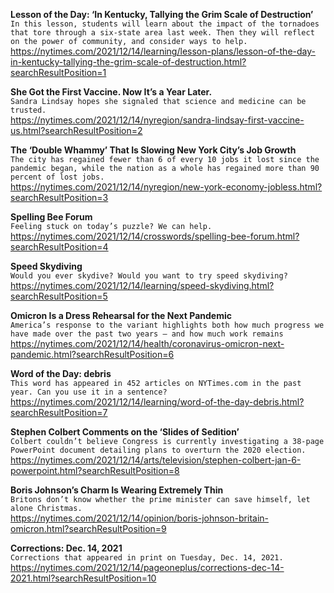 **Lesson of the Day: ‘In Kentucky, Tallying the Grim Scale of Destruction’**\
`In this lesson, students will learn about the impact of the tornadoes that tore through a six-state area last week. Then they will reflect on the power of community, and consider ways to help.`\
https://nytimes.com/2021/12/14/learning/lesson-plans/lesson-of-the-day-in-kentucky-tallying-the-grim-scale-of-destruction.html?searchResultPosition=1

**She Got the First Vaccine. Now It’s a Year Later.**\
`Sandra Lindsay hopes she signaled that science and medicine can be trusted.`\
https://nytimes.com/2021/12/14/nyregion/sandra-lindsay-first-vaccine-us.html?searchResultPosition=2

**The ‘Double Whammy’ That Is Slowing New York City’s Job Growth**\
`The city has regained fewer than 6 of every 10 jobs it lost since the pandemic began, while the nation as a whole has regained more than 90 percent of lost jobs.`\
https://nytimes.com/2021/12/14/nyregion/new-york-economy-jobless.html?searchResultPosition=3

**Spelling Bee Forum**\
`Feeling stuck on today’s puzzle? We can help.`\
https://nytimes.com/2021/12/14/crosswords/spelling-bee-forum.html?searchResultPosition=4

**Speed Skydiving**\
`Would you ever skydive? Would you want to try speed skydiving?`\
https://nytimes.com/2021/12/14/learning/speed-skydiving.html?searchResultPosition=5

**Omicron Is a Dress Rehearsal for the Next Pandemic**\
`America’s response to the variant highlights both how much progress we have made over the past two years — and how much work remains`\
https://nytimes.com/2021/12/14/health/coronavirus-omicron-next-pandemic.html?searchResultPosition=6

**Word of the Day: debris**\
`This word has appeared in 452 articles on NYTimes.com in the past year. Can you use it in a sentence?`\
https://nytimes.com/2021/12/14/learning/word-of-the-day-debris.html?searchResultPosition=7

**Stephen Colbert Comments on the ‘Slides of Sedition’**\
`Colbert couldn’t believe Congress is currently investigating a 38-page PowerPoint document detailing plans to overturn the 2020 election.`\
https://nytimes.com/2021/12/14/arts/television/stephen-colbert-jan-6-powerpoint.html?searchResultPosition=8

**Boris Johnson’s Charm Is Wearing Extremely Thin**\
`Britons don’t know whether the prime minister can save himself, let alone Christmas.`\
https://nytimes.com/2021/12/14/opinion/boris-johnson-britain-omicron.html?searchResultPosition=9

**Corrections: Dec. 14, 2021**\
`Corrections that appeared in print on Tuesday, Dec. 14, 2021.`\
https://nytimes.com/2021/12/14/pageoneplus/corrections-dec-14-2021.html?searchResultPosition=10

